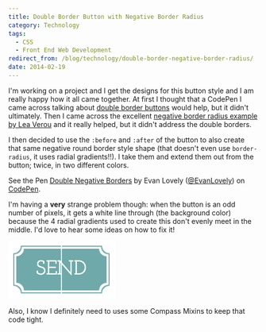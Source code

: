 ```yaml
---
title: Double Border Button with Negative Border Radius
category: Technology
tags:
  - CSS
  - Front End Web Development
redirect_from: /blog/technology/double-border-negative-border-radius/
date: 2014-02-19
---
```

I'm working on a project and I get the designs for this button style and I am really happy how it all came together. At first I thought that a CodePen I came across talking about [double border buttons][1] would help, but it didn't ultimately. Then I came across the excellent [negative border radius example by Lea Verou][2] and it really helped, but it didn't address the double borders. 

I then decided to use the `:before` and `:after` of the button to also create that same negative round border style shape (that doesn't even use `border-radius`, it uses radial gradients!!). I take them and extend them out from the button; twice, in two different colors.

<p data-height="268" data-theme-id="0" data-slug-hash="xFryL" data-default-tab="result" class='codepen'>See the Pen <a href='http://codepen.io/EvanLovely/pen/xFryL'>Double Negative Borders</a> by Evan Lovely (<a href='http://codepen.io/EvanLovely'>@EvanLovely</a>) on <a href='http://codepen.io'>CodePen</a>.</p>
<script async src="//codepen.io/assets/embed/ei.js"></script>

I'm having a **very** strange problem though: when the button is an odd number of pixels, it gets a white line through (the background color) because the 4 radial gradients used to create this don't evenly meet in the middle. I'd love to hear some ideas on how to fix it!

![Broken Button][image-1]

Also, I know I definitely need to uses some Compass Mixins to keep that code tight.

[1]:	http://codepen.io/anon/pen/InDqa
[2]:	http://lea.verou.me/2011/03/beveled-corners-negative-border-radius-with-css3-gradients/

[image-1]: double-border-broken-button.png
